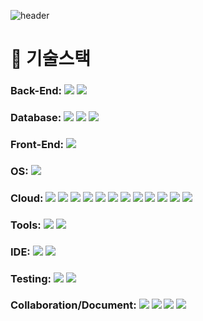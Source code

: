 ![header](https://capsule-render.vercel.app/api?type=Waving&color=0:62a4ff,100:2fecda&fontColor=FFF&height=240&section=header&text=AI한%20BE개발자%20오영주입니다🧑🏻‍💻%20&fontSize=60&animation=fadeIn&fontAlignY=40)

<h1>🔧 기술스택 </h1>
 
### Back-End: ![](https://img.shields.io/badge/SpringBoot-6DB33F?style=flat-square&logo=SpringBoot&logoColor=white) ![](https://img.shields.io/badge/Spring-6DB33F?style=flat-square&logo=Spring&logoColor=white)
### Database: ![](https://img.shields.io/badge/MySQL-4479A1?style=flat-square&logo=MySQL&logoColor=white) ![](https://img.shields.io/badge/Redis-DC382D?style=flat-square&logo=Redis&logoColor=white) ![](https://img.shields.io/badge/MongoDB-47A248?style=flat-square&logo=MongoDB&logoColor=white)

### Front-End: ![](https://img.shields.io/badge/React-61DAFB?style=flat-square&logo=React&logoColor=black) 

### OS: ![](https://img.shields.io/badge/Linux-FCC624?style=flat-square&logo=Linux&logoColor=black)

### Cloud: ![](https://img.shields.io/badge/AWS-232F3E?style=flat-square&logo=amazonaws&logoColor=white) ![](https://img.shields.io/badge/KakaoiCloud-FFCD00?style=flat-square&logo=iCloud&logoColor=black) ![](https://img.shields.io/badge/Kubernetes-326CE5?style=flat-square&logo=Kubernetes&logoColor=white) ![](https://img.shields.io/badge/Docker-2496ED?style=flat-square&logo=Docker&logoColor=white) ![](https://img.shields.io/badge/Jenkins-D24939?style=flat-square&logo=Jenkins&logoColor=white) ![](https://img.shields.io/badge/Argo-EF7B4D?style=flat-square&logo=Argo&logoColor=white) ![](https://img.shields.io/badge/Terraform-7B42BC?style=flat-square&logo=terraform&logoColor=white) ![](https://img.shields.io/badge/Vagrant-1868F2?style=flat-square&logo=vagrant&logoColor=white) ![](https://img.shields.io/badge/ElasticSearch-005571?style=flat-square&logo=elasticsearch&logoColor=white) ![](https://img.shields.io/badge/Fluentd-0E83C8?style=flat-square&logo=fluentd&logoColor=white) ![](https://img.shields.io/badge/Kibana-005571?style=flat-square&logo=kibana&logoColor=white) ![](https://img.shields.io/badge/Prometheus-E6522C?style=flat-square&logo=prometheus&logoColor=white)

### Tools: ![](https://img.shields.io/badge/RabbitMQ-FF6600?style=flat-square&logo=rabbitmq&logoColor=white) ![](https://img.shields.io/badge/Kafka-#231F20?style=flat-square&logo=kafka&logoColor=white)

### IDE: ![](https://img.shields.io/badge/IntelliJ-000000?style=flat-square&logo=intellijidea&logoColor=white) ![](https://img.shields.io/badge/VSCode-5C2D91?style=flat-square&logo=visualstudio&logoColor=white)

### Testing: ![](https://img.shields.io/badge/Postman-FF6C37?style=flat-square&logo=postman&logoColor=white) ![](https://img.shields.io/badge/Jmeter-D22128?style=flat-square&logo=apachejmeter&logoColor=white)

### Collaboration/Document: ![](https://img.shields.io/badge/Slack-4A154B?style=flat-square&logo=slack&logoColor=white) ![](https://img.shields.io/badge/Notion-000000?style=flat-square&logo=notion&logoColor=white) ![](https://img.shields.io/badge/GatherTown-375BD2?style=flat-square&logo=googlechat&logoColor=white) ![](https://img.shields.io/badge/Jira-0052CC?style=flat-square&logo=jira&logoColor=white)

